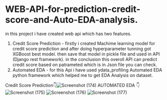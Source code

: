 # WEB-API-for-prediction-credit-score-and-Auto-EDA-analysis.
in this project i have created web api which has two features.

1) Credit Score Prediction - firstly i created Machime learning model for credit score prediction and after doing hyperparameter tunning got XGBoost best model. then save that model in pickle file and used in API (Django rest framework). in the conclusion this overoll API can predict credit score based on patrameted which is in Json file you can check.
2) Automated EDA -  for this Api i have used ydata_profiling Automated EDA python framework which helped me to get EDA Analysis on dataset.

Credit Score Prediction👇![Screenshot (174)](https://github.com/user-attachments/assets/883e96f2-a234-4267-ab4f-899ae54808ef)
AUTOMATED EDA 👇![Screenshot (175)](https://github.com/user-attachments/assets/cdac4d09-e2ce-4894-a640-5d02fee9b507)
![Screenshot (176)](https://github.com/user-attachments/assets/2a199ce7-705a-4263-9a8c-9f4a4e554ea5)
![Screenshot (177)](https://github.com/user-attachments/assets/a4cdeb62-725a-427d-a8b9-53586e4b1c3b)
